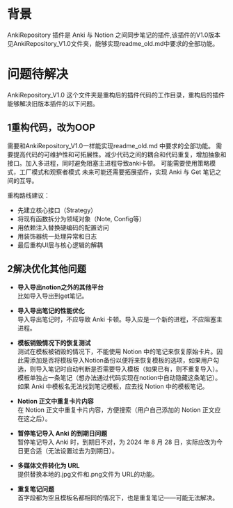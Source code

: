 # 背景
AnkiRepository 插件是 Anki 与 Notion 之间同步笔记的插件,该插件的V1.0版本见AnkiRepository_V1.0文件夹，能够实现readme_old.md中要求的全部功能。

# 问题待解决

AnkiRepository_V1.0 这个文件夹是重构后的插件代码的工作目录，重构后的插件能够解决旧版本插件的以下问题。
## **1重构代码，改为OOP**
  需要和AnkiRepository_V1.0一样能实现readme_old.md 中要求的全部功能。
  需要提高代码的可维护性和可拓展性。减少代码之间的耦合和代码重复，增加抽象和接口。加入多进程，同时避免阻塞主进程导致anki卡顿。
  可能需要使用策略模式，工厂模式和观察者模式
  未来可能还需要拓展插件，实现 Anki 与 Get 笔记之间的互导。

重构路线建议：
- 先建立核心接口（Strategy）
- 将现有函数拆分为领域对象（Note, Config等）
- 用依赖注入替换硬编码的配置访问
- 用装饰器统一处理异常和日志
- 最后重构UI层与核心逻辑的解耦

## **2解决优化其他问题**  
- **导入导出notion之外的其他平台**  
  比如导入导出到get笔记。
  
- **导入导出笔记的性能优化**  
  导入导出笔记时，不应导致 Anki 卡顿。导入应是一个新的进程，不应阻塞主进程。

- **模板销毁情况下的恢复测试**  
  测试在模板被销毁的情况下，不能使用 Notion 中的笔记来恢复原始卡片。因此需添加是否将模板导入Notion备份以便将来恢复模板的选项，如果用户勾选，则导入笔记时自动判断是否需要导入模板（如果已有，则不重复导入）。模板单独占一条笔记（想办法通过代码实现在notion中自动隐藏这条笔记）。如果 Anki 中模板名无法找到笔记模板，应去找 Notion 中的模板笔记。

- **Notion 正文中重复卡片内容**  
  在 Notion 正文中重复卡片内容，方便搜索（用户自己添加的 Notion 正文应在这之后）。

- **暂停笔记导入 Anki 的到期日问题**  
  暂停笔记导入 Anki 时，到期日不对，为 2024 年 8 月 28 日，实际应改为今日更合适（无法设置过去为到期日）。

- **多媒体文件转化为 URL**  
  提供替换本地的.jpg文件和.png文件为 URL的功能。

- **重复笔记问题**  
  首字段都为空且模板名都相同的情况下，也是重复笔记——可能无法解决。